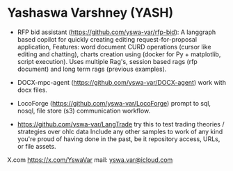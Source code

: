 # Yashaswa Varshney (YASH) 

- RFP bid assistant (https://github.com/yswa-var/rfp-bid): A langgraph based copilot for quickly creating editing request-for-proposal application, 
Features: word document CURD operations (cursor like editing and chatting), charts creation using (docker for Py + matplotlib, script execution).
 Uses multiple Rag's,  session based rags (rfp document) and long term rags (previous examples).

- DOCX-mpc-agent (https://github.com/yswa-var/DOCX-agent) work with docx files.

- LocoForge (https://github.com/yswa-var/LocoForge) prompt to sql, nosql, file store (s3) communication workflow.

- https://github.com/yswa-var/LangTrade try this to test trading theories / strategies over ohlc data 
Include any other samples to work of any kind you're proud of having done in the past, be it repository access, URLs, or file assets.

X.com https://x.com/YswaVar
mail: yswa.var@icloud.com
